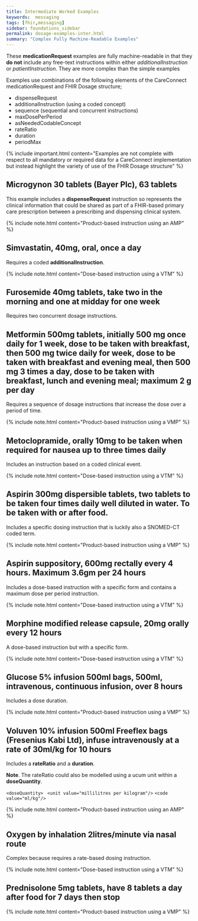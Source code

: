 ```yaml
---
title: Intermediate Worked Examples
keywords:  messaging
tags: [fhir,messaging]
sidebar: foundations_sidebar
permalink: dosage-examples-inter.html
summary: "Complex Fully Machine-Readable Examples"
---
```



These **medicationRequest** examples are fully machine-readable in that they **do not** include any free-text instructions within either *additionalInstruction* or *patientInstruction*. They are more complex than the simple examples

Examples use combinations of the following elements of the CareConnect medicationRequest and FHIR Dosage structure;
* dispenseRequest
* additionalInstruction (using a coded concept)
* sequence (sequential and concurrent instructions)
* maxDosePerPeriod
* asNeededCodableConcept
* rateRatio
* duration
* periodMax

{% include important.html content="Examples are not complete with respect to all mandatory or required data for a CareConnect implementation but instead highlight the variety of use of the FHIR Dosage structure" %}

## Microgynon 30 tablets (Bayer Plc), 63 tablets ##

This example includes a **dispenseRequest** instruction so represents the clinical information that could be shared as part of a FHIR-based primary care prescription between a prescribing and dispensing clinical system.

{% include note.html content="Product-based instruction using an AMP" %}
<script src="https://gist.github.com/RobertGoochUK/2d5b5a1261bb9a785618fbf5380e9e20.js"></script>

## Simvastatin, 40mg, oral, once a day ##

Requires a coded **additionalInstruction**.

{% include note.html content="Dose-based instruction using a VTM" %}
<script src="https://gist.github.com/RobertGoochUK/19449543a736c1a65a52b996fed92443.js"></script>

## Furosemide 40mg tablets, take two in the morning and one at midday for one week ##

Requires two concurrent dosage instructions. 

<script src="https://gist.github.com/RobertGoochUK/bc29af1df30e9f0b86da1d2224a76b39.js"></script>

## Metformin 500mg tablets, initially 500 mg once daily for 1 week, dose to be taken with breakfast, then 500 mg twice daily for week, dose to be taken with breakfast and evening meal, then 500 mg 3 times a day, dose to be taken with breakfast, lunch and evening meal; maximum 2 g per day ##

Requires a sequence of dosage instructions that increase the dose over a period of time.

{% include note.html content="Product-based instruction using a VMP" %}
<script src="https://gist.github.com/RobertGoochUK/c24aa67aa4e10dfefb95e0623ae989b4.js"></script>

## Metoclopramide, orally 10mg to be taken when required for nausea up to three times daily ##

Includes an instruction based on a coded clinical event.

{% include note.html content="Dose-based instruction using a VTM" %}
<script src="https://gist.github.com/RobertGoochUK/8a3bd9f5bbd25a7cf9ffd23975dbeedf.js"></script>

## Aspirin 300mg dispersible tablets, two tablets to be taken four times daily well diluted in water. To be taken with or after food. ##

Includes a specific dosing instruction that is luckily also a SNOMED-CT coded term. 

{% include note.html content="Product-based instruction using a VMP" %}
<script src="https://gist.github.com/RobertGoochUK/472df255d63ccd7b0f6116e600248071.js"></script>

## Aspirin suppository, 600mg rectally every 4 hours. Maximum 3.6gm per 24 hours ##

Includes a dose-based instruction with a specific form and contains a maximum dose per period instruction.

{% include note.html content="Dose-based instruction using a VTM" %}
<script src="https://gist.github.com/RobertGoochUK/12facda56854c648a1c678101c34c965.js"></script>

## Morphine modified release capsule, 20mg orally every 12 hours ##

A dose-based instruction but with a specific form.

{% include note.html content="Dose-based instruction using a VTM" %}
<script src="https://gist.github.com/RobertGoochUK/0b373b241f7044f937f801232863ee8b.js"></script>

## Glucose 5% infusion 500ml bags, 500ml, intravenous, continuous infusion, over 8 hours ##

Includes a dose duration.

{% include note.html content="Product-based instruction using a VMP" %}
<script src="https://gist.github.com/RobertGoochUK/6a992f5415ef2ba7ddfab2d4e69337a7.js"></script>

## Voluven 10% infusion 500ml Freeflex bags (Fresenius Kabi Ltd), infuse intravenously at a rate of 30ml/kg for 10 hours ##

Includes a **rateRatio** and a **duration**.

**Note**. The rateRatio could also be modelled using a ucum unit within a **doseQuantity**.

`<doseQuantity>
` <value value="30"/>
` <unit value="millilitres per kilogram"/>
` <system value="http://unitsofmeasure.org"/>
` <code value="ml/kg"/>
`</doseQuantity>

{% include note.html content="Product-based instruction using an AMP" %}
<script src="https://gist.github.com/RobertGoochUK/9be3ce815d05950fd5e87822f2450776.js"></script>

## Oxygen by inhalation 2litres/minute via nasal route

Complex because requires a rate-based dosing instruction.

{% include note.html content="Dose-based instruction using a VTM" %}
<script src="https://gist.github.com/RobertGoochUK/71a1192a10e7cd31fe339260aeb2d317.js"></script>

## Prednisolone 5mg tablets, have 8 tablets a day after food for 7 days then stop ##

{% include note.html content="Product-based instruction using a VMP" %}
<script src="https://gist.github.com/RobertGoochUK/abd7ce473f5fe38ed1865134a9cfa1b5.js"></script>